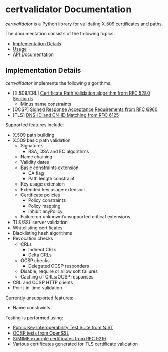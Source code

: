 # certvalidator Documentation

*certvalidator* is a Python library for validating X.509 certificates and paths.

The documentation consists of the following topics:

 - [Implementation Details](#implementation-details)
 - [Usage](usage.md)
 - [API Documentation](api.md)

## Implementation Details

*certvalidator* implements the following algorithms:

 - [X.509/CRL] [Certificate Path Validation algorithm from RFC 5280 Section 5](https://tools.ietf.org/html/rfc5280#section-6)
   - Minus name constraints
 - [OCSP] [Signed Response Acceptance Requirements from RFC 6960](https://tools.ietf.org/html/rfc6960#section-3.2)
 - [TLS] [DNS-ID and CN-ID Matching from RFC 6125](https://tools.ietf.org/html/rfc6125#section-6)

Supported features include:

 - X.509 path building
 - X.509 basic path validation
   - Signatures
     - RSA, DSA and EC algorithms
   - Name chaining
   - Validity dates
   - Basic constraints extension
     - CA flag
     - Path length constraint
   - Key usage extension
   - Extended key usage extension
   - Certificate policies
     - Policy constraints
     - Policy mapping
     - Inhibit anyPolicy
   - Failure on unknown/unsupported critical extensions
 - TLS/SSL server validation
 - Whitelisting certificates
 - Blacklisting hash algorithms
 - Revocation checks
   - CRLs
     - Indirect CRLs
     - Delta CRLs
   - OCSP checks
     - Delegated OCSP responders
   - Disable, require or allow soft failures
   - Caching of CRLs/OCSP responses
 - CRL and OCSP HTTP clients
 - Point-in-time validation

Currently unsupported features:
 
 - Name constraints

Testing is performed using:

 - [Public Key Interoperability Test Suite from NIST](http://csrc.nist.gov/groups/ST/crypto_apps_infra/pki/pkitesting.html)
 - [OCSP tests from OpenSSL](https://github.com/openssl/openssl/blob/master/test/recipes/80-test_ocsp.t)
 - [S/MIME example certificates from RFC 9216](https://www.rfc-editor.org/rfc/rfc9216.txt)
 - Various certificates generated for TLS certificate validation
